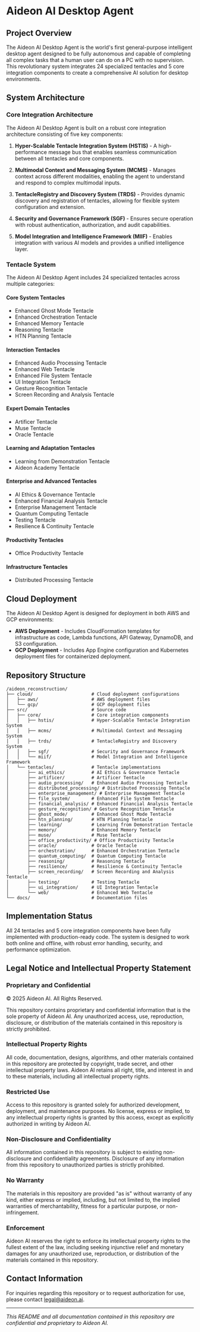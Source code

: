 # Aideon AI Desktop Agent

## Project Overview

The Aideon AI Desktop Agent is the world's first general-purpose intelligent desktop agent designed to be fully autonomous and capable of completing all complex tasks that a human user can do on a PC with no supervision. This revolutionary system integrates 24 specialized tentacles and 5 core integration components to create a comprehensive AI solution for desktop environments.

## System Architecture

### Core Integration Architecture

The Aideon AI Desktop Agent is built on a robust core integration architecture consisting of five key components:

1. **Hyper-Scalable Tentacle Integration System (HSTIS)** - A high-performance message bus that enables seamless communication between all tentacles and core components.

2. **Multimodal Context and Messaging System (MCMS)** - Manages context across different modalities, enabling the agent to understand and respond to complex multimodal inputs.

3. **TentacleRegistry and Discovery System (TRDS)** - Provides dynamic discovery and registration of tentacles, allowing for flexible system configuration and extension.

4. **Security and Governance Framework (SGF)** - Ensures secure operation with robust authentication, authorization, and audit capabilities.

5. **Model Integration and Intelligence Framework (MIIF)** - Enables integration with various AI models and provides a unified intelligence layer.

### Tentacle System

The Aideon AI Desktop Agent includes 24 specialized tentacles across multiple categories:

#### Core System Tentacles
- Enhanced Ghost Mode Tentacle
- Enhanced Orchestration Tentacle
- Enhanced Memory Tentacle
- Reasoning Tentacle
- HTN Planning Tentacle

#### Interaction Tentacles
- Enhanced Audio Processing Tentacle
- Enhanced Web Tentacle
- Enhanced File System Tentacle
- UI Integration Tentacle
- Gesture Recognition Tentacle
- Screen Recording and Analysis Tentacle

#### Expert Domain Tentacles
- Artificer Tentacle
- Muse Tentacle
- Oracle Tentacle

#### Learning and Adaptation Tentacles
- Learning from Demonstration Tentacle
- Aideon Academy Tentacle

#### Enterprise and Advanced Tentacles
- AI Ethics & Governance Tentacle
- Enhanced Financial Analysis Tentacle
- Enterprise Management Tentacle
- Quantum Computing Tentacle
- Testing Tentacle
- Resilience & Continuity Tentacle

#### Productivity Tentacles
- Office Productivity Tentacle

#### Infrastructure Tentacles
- Distributed Processing Tentacle

## Cloud Deployment

The Aideon AI Desktop Agent is designed for deployment in both AWS and GCP environments:

- **AWS Deployment** - Includes CloudFormation templates for infrastructure as code, Lambda functions, API Gateway, DynamoDB, and S3 configuration.
- **GCP Deployment** - Includes App Engine configuration and Kubernetes deployment files for containerized deployment.

## Repository Structure

```
/aideon_reconstruction/
├── cloud/                      # Cloud deployment configurations
│   ├── aws/                    # AWS deployment files
│   └── gcp/                    # GCP deployment files
├── src/                        # Source code
│   ├── core/                   # Core integration components
│   │   ├── hstis/              # Hyper-Scalable Tentacle Integration System
│   │   ├── mcms/               # Multimodal Context and Messaging System
│   │   ├── trds/               # TentacleRegistry and Discovery System
│   │   ├── sgf/                # Security and Governance Framework
│   │   └── miif/               # Model Integration and Intelligence Framework
│   └── tentacles/              # Tentacle implementations
│       ├── ai_ethics/          # AI Ethics & Governance Tentacle
│       ├── artificer/          # Artificer Tentacle
│       ├── audio_processing/   # Enhanced Audio Processing Tentacle
│       ├── distributed_processing/ # Distributed Processing Tentacle
│       ├── enterprise_management/ # Enterprise Management Tentacle
│       ├── file_system/        # Enhanced File System Tentacle
│       ├── financial_analysis/ # Enhanced Financial Analysis Tentacle
│       ├── gesture_recognition/ # Gesture Recognition Tentacle
│       ├── ghost_mode/         # Enhanced Ghost Mode Tentacle
│       ├── htn_planning/       # HTN Planning Tentacle
│       ├── learning/           # Learning from Demonstration Tentacle
│       ├── memory/             # Enhanced Memory Tentacle
│       ├── muse/               # Muse Tentacle
│       ├── office_productivity/ # Office Productivity Tentacle
│       ├── oracle/             # Oracle Tentacle
│       ├── orchestration/      # Enhanced Orchestration Tentacle
│       ├── quantum_computing/  # Quantum Computing Tentacle
│       ├── reasoning/          # Reasoning Tentacle
│       ├── resilience/         # Resilience & Continuity Tentacle
│       ├── screen_recording/   # Screen Recording and Analysis Tentacle
│       ├── testing/            # Testing Tentacle
│       ├── ui_integration/     # UI Integration Tentacle
│       └── web/                # Enhanced Web Tentacle
└── docs/                       # Documentation files
```

## Implementation Status

All 24 tentacles and 5 core integration components have been fully implemented with production-ready code. The system is designed to work both online and offline, with robust error handling, security, and performance optimization.

## Legal Notice and Intellectual Property Statement

### Proprietary and Confidential

© 2025 Aideon AI. All Rights Reserved.

This repository contains proprietary and confidential information that is the sole property of Aideon AI. Any unauthorized access, use, reproduction, disclosure, or distribution of the materials contained in this repository is strictly prohibited.

### Intellectual Property Rights

All code, documentation, designs, algorithms, and other materials contained in this repository are protected by copyright, trade secret, and other intellectual property laws. Aideon AI retains all right, title, and interest in and to these materials, including all intellectual property rights.

### Restricted Use

Access to this repository is granted solely for authorized development, deployment, and maintenance purposes. No license, express or implied, to any intellectual property rights is granted by this access, except as explicitly authorized in writing by Aideon AI.

### Non-Disclosure and Confidentiality

All information contained in this repository is subject to existing non-disclosure and confidentiality agreements. Disclosure of any information from this repository to unauthorized parties is strictly prohibited.

### No Warranty

The materials in this repository are provided "as is" without warranty of any kind, either express or implied, including, but not limited to, the implied warranties of merchantability, fitness for a particular purpose, or non-infringement.

### Enforcement

Aideon AI reserves the right to enforce its intellectual property rights to the fullest extent of the law, including seeking injunctive relief and monetary damages for any unauthorized use, reproduction, or distribution of the materials contained in this repository.

## Contact Information

For inquiries regarding this repository or to request authorization for use, please contact legal@aideon.ai.

---

*This README and all documentation contained in this repository are confidential and proprietary to Aideon AI.*
